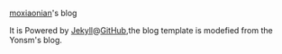 [moxiaonian](http://moxiaonian.github.com)'s blog
  
  
It is Powered by [Jekyll](http://jekyllrb.com)@[GitHub](https://github.com),the blog template is modefied from the Yonsm's blog.
